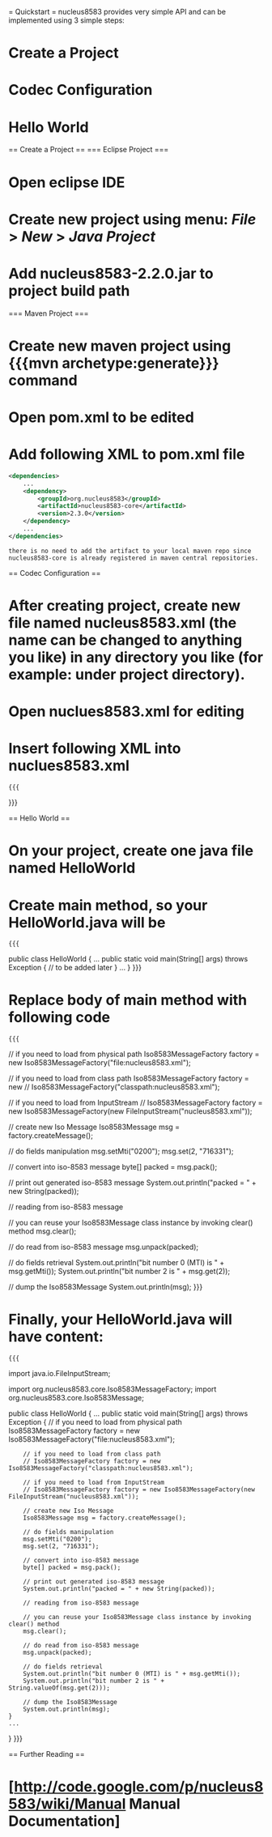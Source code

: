 = Quickstart =
nucleus8583 provides very simple API and can be implemented using 3 simple steps:
  # Create a Project
  # Codec Configuration
  # Hello World

== Create a Project ==
=== Eclipse Project ===
  # Open eclipse IDE
  # Create new project using menu: *File* > *New* > *Java Project*
  # Add nucleus8583-2.2.0.jar to project build path

=== Maven Project ===
  # Create new maven project using {{{mvn archetype:generate}}} command
  # Open pom.xml to be edited
  # Add following XML to pom.xml file

```xml
<dependencies>
    ...
    <dependency>
        <groupId>org.nucleus8583</groupId>
        <artifactId>nucleus8583-core</artifactId>
        <version>2.3.0</version>
    </dependency>
    ...
</dependencies>
```

    there is no need to add the artifact to your local maven repo since nucleus8583-core is already registered in maven central repositories.

== Codec Configuration ==
  # After creating project, create new file named nucleus8583.xml (the name can be changed to anything you like) in any directory you like (for example: under project directory).
  # Open nuclues8583.xml for editing
  # Insert following XML into nuclues8583.xml
    {{{
<?xml version="1.0" encoding="UTF-8" standalone="yes"?>
<iso-message encoding="ASCII">
	<iso-field id="0" length="4" type="custom" align="none" />
	<iso-field id="1" length="32" type="b" />
	<iso-field id="2" length="19" type="custom .." align="none" />
	<iso-field id="3" length="6" type="custom" align="none" />
	<iso-field id="4" length="12" type="custom" align="none" />
	<iso-field id="5" length="12" type="custom" align="none" />
	<iso-field id="6" length="12" type="custom" align="none" />
	<iso-field id="7" length="10" type="custom" align="none" />
	<iso-field id="8" length="8" type="custom" align="none" />
	<iso-field id="9" length="8" type="custom" align="none" />
	<iso-field id="10" length="8" type="custom" align="none" />
	<iso-field id="11" length="6" type="custom" align="none" />
	<iso-field id="12" length="6" type="custom" align="none" />
	<iso-field id="13" length="4" type="custom" align="none" />
	<iso-field id="14" length="4" type="custom" align="none" />
	<iso-field id="15" length="4" type="custom" align="none" />
	<iso-field id="16" length="4" type="custom" align="none" />
	<iso-field id="17" length="4" type="custom" align="none" />
	<iso-field id="18" length="4" type="custom" align="none" />
	<iso-field id="19" length="3" type="custom" align="none" />
	<iso-field id="20" length="3" type="custom" align="none" />
	<iso-field id="21" length="3" type="custom" align="none" />
	<iso-field id="22" length="3" type="custom" align="none" />
	<iso-field id="23" length="3" type="custom" align="none" />
	<iso-field id="24" length="3" type="custom" align="none" />
	<iso-field id="25" length="2" type="custom" align="none" />
	<iso-field id="26" length="2" type="custom" align="none" />
	<iso-field id="27" length="1" type="custom" align="none" />
	<iso-field id="28" length="9" type="custom" align="none" />
	<iso-field id="29" length="9" type="custom" align="none" />
	<iso-field id="30" length="9" type="custom" align="none" />
	<iso-field id="31" length="9" type="custom" align="none" />
	<iso-field id="32" length="11" type="custom .." align="none" />
	<iso-field id="33" length="11" type="custom .." align="none" />
	<iso-field id="34" length="28" type="custom .." align="none" />
	<iso-field id="35" length="37" type="custom .." align="none" />
	<iso-field id="36" length="104" type="custom ..." align="none" />
	<iso-field id="37" length="12" type="custom" align="none" />
	<iso-field id="38" length="6" type="custom" align="none" />
	<iso-field id="39" length="2" type="custom" align="none" />
	<iso-field id="40" length="3" type="custom" align="none" />
	<iso-field id="41" length="8" type="custom" align="none" />
	<iso-field id="42" length="15" type="custom" align="none" />
	<iso-field id="43" length="40" type="custom" align="none" />
	<iso-field id="44" length="25" type="custom .." align="none" />
	<iso-field id="45" length="76" type="custom .." align="none" />
	<iso-field id="46" length="999" type="custom ..." align="none" />
	<iso-field id="47" length="999" type="custom ..." align="none" />
	<iso-field id="48" length="999" type="custom ..." align="none" />
	<iso-field id="49" length="3" type="custom" align="none" />
	<iso-field id="50" length="3" type="custom" align="none" />
	<iso-field id="51" length="3" type="custom" align="none" />
	<iso-field id="52" length="16" type="custom" align="none" />
	<iso-field id="53" length="16" type="custom" align="none" />
	<iso-field id="54" length="120" type="custom ..." align="none" />
	<iso-field id="55" length="999" type="custom ..." align="none" />
	<iso-field id="56" length="999" type="custom ..." align="none" />
	<iso-field id="57" length="999" type="custom ..." align="none" />
	<iso-field id="58" length="999" type="custom ..." align="none" />
	<iso-field id="59" length="999" type="custom ..." align="none" />
	<iso-field id="60" length="999" type="custom ..." align="none" />
	<iso-field id="61" length="999" type="custom ..." align="none" />
	<iso-field id="62" length="999" type="custom ..." align="none" />
	<iso-field id="63" length="999" type="custom ..." align="none" />
	<iso-field id="64" length="8" type="b" />
	<iso-field id="65" length="1" type="b" />
	<iso-field id="66" length="1" type="custom" align="none" />
	<iso-field id="67" length="2" type="custom" align="none" />
	<iso-field id="68" length="3" type="custom" align="none" />
	<iso-field id="69" length="3" type="custom" align="none" />
	<iso-field id="70" length="3" type="custom" align="none" />
	<iso-field id="71" length="4" type="custom" align="none" />
	<iso-field id="72" length="4" type="custom" align="none" />
	<iso-field id="73" length="6" type="custom" align="none" />
	<iso-field id="74" length="10" type="custom" align="none" />
	<iso-field id="75" length="10" type="custom" align="none" />
	<iso-field id="76" length="10" type="custom" align="none" />
	<iso-field id="77" length="10" type="custom" align="none" />
	<iso-field id="78" length="10" type="custom" align="none" />
	<iso-field id="79" length="10" type="custom" align="none" />
	<iso-field id="80" length="10" type="custom" align="none" />
	<iso-field id="81" length="10" type="custom" align="none" />
	<iso-field id="82" length="12" type="custom" align="none" />
	<iso-field id="83" length="12" type="custom" align="none" />
	<iso-field id="84" length="12" type="custom" align="none" />
	<iso-field id="85" length="12" type="custom" align="none" />
	<iso-field id="86" length="16" type="custom" align="none" />
	<iso-field id="87" length="16" type="custom" align="none" />
	<iso-field id="88" length="16" type="custom" align="none" />
	<iso-field id="89" length="16" type="custom" align="none" />
	<iso-field id="90" length="42" type="custom" align="none" />
	<iso-field id="91" length="1" type="custom" align="none" />
	<iso-field id="92" length="2" type="custom" align="none" />
	<iso-field id="93" length="6" type="custom" align="none" />
	<iso-field id="94" length="7" type="custom" align="none" />
	<iso-field id="95" length="42" type="custom" align="none" />
	<iso-field id="96" length="16" type="b" />
	<iso-field id="97" length="17" type="custom" align="none" />
	<iso-field id="98" length="25" type="custom" align="none" />
	<iso-field id="99" length="11" type="custom .." align="none" />
	<iso-field id="100" length="11" type="custom .." align="none" />
	<iso-field id="101" length="17" type="custom .." align="none" />
	<iso-field id="102" length="28" type="custom .." align="none" />
	<iso-field id="103" length="10" type="custom .." align="none" />
	<iso-field id="104" length="100" type="custom ..." align="none" />
	<iso-field id="105" length="999" type="custom ..." align="none" />
	<iso-field id="106" length="999" type="custom ..." align="none" />
	<iso-field id="107" length="999" type="custom ..." align="none" />
	<iso-field id="108" length="999" type="custom ..." align="none" />
	<iso-field id="109" length="999" type="custom ..." align="none" />
	<iso-field id="110" length="999" type="custom ..." align="none" />
	<iso-field id="111" length="999" type="custom ..." align="none" />
	<iso-field id="112" length="999" type="custom ..." align="none" />
	<iso-field id="113" length="999" type="custom ..." align="none" />
	<iso-field id="114" length="999" type="custom ..." align="none" />
	<iso-field id="115" length="999" type="custom ..." align="none" />
	<iso-field id="116" length="999" type="custom ..." align="none" />
	<iso-field id="117" length="999" type="custom ..." align="none" />
	<iso-field id="118" length="999" type="custom ..." align="none" />
	<iso-field id="119" length="999" type="custom ..." align="none" />
	<iso-field id="120" length="999" type="custom ..." align="none" />
	<iso-field id="121" length="999" type="custom ..." align="none" />
	<iso-field id="122" length="999" type="custom ..." align="none" />
	<iso-field id="123" length="999" type="custom ..." align="none" />
	<iso-field id="124" length="999" type="custom ..." align="none" />
	<iso-field id="125" length="999" type="custom ..." align="none" />
	<iso-field id="126" length="999" type="custom ..." align="none" />
	<iso-field id="127" length="999" type="custom ..." align="none" />
	<iso-field id="128" length="8" type="b" />
</iso-message>
}}}

== Hello World ==
  # On your project, create one java file named HelloWorld
  # Create main method, so your HelloWorld.java will be
    {{{
public class HelloWorld {
    ...
    public static void main(String[] args) throws Exception {
        // to be added later
    }
    ...
}
}}}
  # Replace body of main method with following code
    {{{
// if you need to load from physical path
Iso8583MessageFactory factory = new Iso8583MessageFactory("file:nucleus8583.xml");

// if you need to load from class path
Iso8583MessageFactory factory = new // Iso8583MessageFactory("classpath:nucleus8583.xml");

// if you need to load from InputStream
// Iso8583MessageFactory factory = new Iso8583MessageFactory(new FileInputStream("nucleus8583.xml"));

// create new Iso Message
Iso8583Message msg = factory.createMessage();

// do fields manipulation
msg.setMti("0200");
msg.set(2, "716331");

// convert into iso-8583 message
byte[] packed = msg.pack();

// print out generated iso-8583 message
System.out.println("packed = " + new String(packed));

// reading from iso-8583 message

// you can reuse your Iso8583Message class instance by invoking clear() method
msg.clear();

// do read from iso-8583 message
msg.unpack(packed);

// do fields retrieval
System.out.println("bit number 0 (MTI) is " + msg.getMti());
System.out.println("bit number 2 is " + msg.get(2));

// dump the Iso8583Message
System.out.println(msg);
}}}

  # Finally, your HelloWorld.java will have content:
    {{{
import java.io.FileInputStream;

import org.nucleus8583.core.Iso8583MessageFactory;
import org.nucleus8583.core.Iso8583Message;

public class HelloWorld {
    ...
    public static void main(String[] args) throws Exception {
        // if you need to load from physical path
        Iso8583MessageFactory factory = new Iso8583MessageFactory("file:nucleus8583.xml");

        // if you need to load from class path
        // Iso8583MessageFactory factory = new Iso8583MessageFactory("classpath:nucleus8583.xml");

        // if you need to load from InputStream
        // Iso8583MessageFactory factory = new Iso8583MessageFactory(new FileInputStream("nucleus8583.xml"));

        // create new Iso Message
        Iso8583Message msg = factory.createMessage();

        // do fields manipulation
        msg.setMti("0200");
        msg.set(2, "716331");

        // convert into iso-8583 message
        byte[] packed = msg.pack();

        // print out generated iso-8583 message
        System.out.println("packed = " + new String(packed));

        // reading from iso-8583 message

        // you can reuse your Iso8583Message class instance by invoking clear() method
        msg.clear();

        // do read from iso-8583 message
        msg.unpack(packed);

        // do fields retrieval
        System.out.println("bit number 0 (MTI) is " + msg.getMti());
        System.out.println("bit number 2 is " + String.valueOf(msg.get(2)));

        // dump the Iso8583Message
        System.out.println(msg);
    }
    ...
}
}}}

== Further Reading ==
  # [http://code.google.com/p/nucleus8583/wiki/Manual Manual Documentation]
